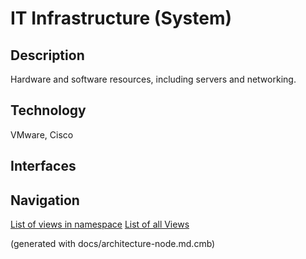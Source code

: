 # IT Infrastructure (System)
## Description
Hardware and software resources, including servers and networking.

## Technology
VMware, Cisco


## Interfaces


## Navigation
[List of views in namespace](./views-in-namespace.md)
[List of all Views](../../views.md)

(generated with docs/architecture-node.md.cmb)
